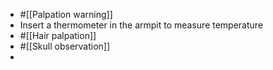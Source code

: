 - #[[Palpation warning]]
- Insert a thermometer in the armpit to measure temperature
- #[[Hair palpation]]
- #[[Skull observation]]
-